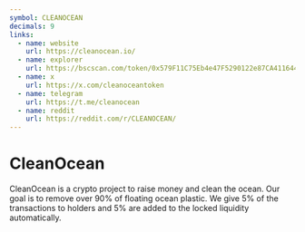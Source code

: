 ```yaml
---
symbol: CLEANOCEAN
decimals: 9
links:
  - name: website
    url: https://cleanocean.io/
  - name: explorer
    url: https://bscscan.com/token/0x579F11C75Eb4e47F5290122e87CA411644aDCD97
  - name: x
    url: https://x.com/cleanoceantoken
  - name: telegram
    url: https://t.me/cleanocean
  - name: reddit
    url: https://reddit.com/r/CLEANOCEAN/
---
```


# CleanOcean

CleanOcean is a crypto project to raise money and clean the ocean. Our goal is to remove over 90% of floating ocean plastic. We give 5% of the transactions to holders and 5% are added to the locked liquidity automatically.
